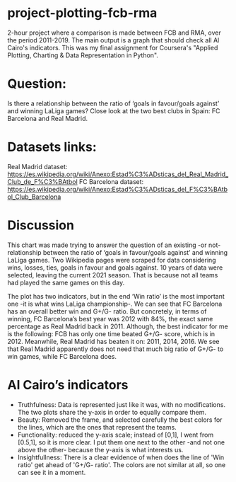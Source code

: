 # project-plotting-fcb-rma
2-hour project where a comparison is made between FCB and RMA, over the period 2011-2019. The main output is a graph that should check all Al Cairo's indicators. This was my final assignment for Coursera's "Applied Plotting, Charting & Data Representation in Python".

# Question: 
Is there a relationship between the ratio of ‘goals in favour/goals against’ and winning LaLiga games? Close look at the two best clubs in Spain: FC Barcelona and Real Madrid.

# Datasets links: 
Real Madrid dataset: https://es.wikipedia.org/wiki/Anexo:Estad%C3%ADsticas_del_Real_Madrid_Club_de_F%C3%BAtbol
FC Barcelona dataset:
https://es.wikipedia.org/wiki/Anexo:Estad%C3%ADsticas_del_F%C3%BAtbol_Club_Barcelona

# Discussion
This chart was made trying to answer the question of an existing -or not- relationship between  the ratio of ‘goals in favour/goals against’ and winning LaLiga games. Two Wikipedia pages were scraped for data considering wins, losses, ties, goals in favour and goals against. 10 years of data were selected, leaving the current 2021 season. That is because not all teams had played the same games on this day.

The plot has two indicators, but in the end ‘Win ratio’ is the most important one -it is what wins LaLiga championship-. We can see that FC Barcelona has an overall better win and G+/G- ratio. But concretely, in terms of winning, FC Barcelona’s best year was 2012 with 84%, the exact same percentage as Real Madrid back in 2011. Although, the best indicator for me is the following: FCB has only one time beated G+/G- score, which is in 2012. Meanwhile, Real Madrid has beaten it on: 2011, 2014, 2016. We see that Real Madrid apparently does not need that much big ratio of G+/G- to win games, while FC Barcelona does.

# Al Cairo’s indicators
- Truthfulness: Data is represented just like it was, with no modifications. The two plots share the y-axis in order to equally compare them.
- Beauty: Removed the frame, and selected carefully the best colors for the lines, which are the ones that represent the teams.
- Functionality: reduced the y-axis scale; instead of [0,1], I went from [0.5,1], so it is more clear. I put them one next to the other -and not one above the other- because the y-axis is what interests us.
- Insightfullness: There is a clear evidence of when does the line of 'Win ratio' get ahead of 'G+/G- ratio'. The colors are not similar at all, so one can see it in a moment.

